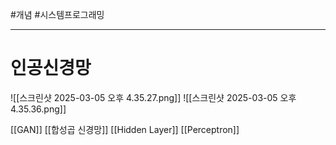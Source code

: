 #개념 #시스템프로그래밍 

---
# 인공신경망

![[스크린샷 2025-03-05 오후 4.35.27.png]]
![[스크린샷 2025-03-05 오후 4.35.36.png]]


[[GAN]]
[[합성곱 신경망]]
[[Hidden Layer]]
[[Perceptron]]
